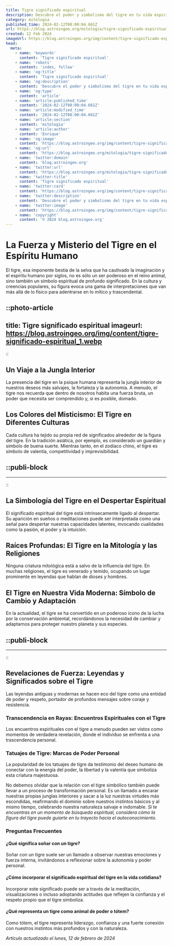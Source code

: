 ```yaml
---
title: Tigre significado espiritual
description: Descubre el poder y simbolismo del tigre en tu vida espiritual. Explora su significado y cómo puede influir en tu fuerza interior y coraje.
category: mitologia
published_time: 2024-02-12T08:00:04.661Z
url: https://blog.astroingeo.org/mitologia/tigre-significado-espiritual
created: 12 Feb 2024
imageUrl: https://blog.astroingeo.org/img/content/tigre-significado-espiritual_1.webp
head:
  meta:
    - name: 'keywords'
      content: 'Tigre significado espiritual'
    - name: 'robots'
      content: 'index, follow'
    - name: 'og:title'
      content: 'Tigre significado espiritual'
    - name: 'og:description'
      content: 'Descubre el poder y simbolismo del tigre en tu vida espiritual. Explora su significado y cómo puede influir en tu fuerza interior y coraje.'
    - name: 'og:type'
      content: 'article'
    - name: 'article:published_time'
      content: '2024-02-12T08:00:04.661Z'
    - name: 'article:modified_time'
      content: '2024-02-12T08:00:04.661Z'
    - name: 'article:section'
      content: 'mitologia'
    - name: 'article:author'
      content: 'Enrique'
    - name: 'og:image'
      content: 'https://blog.astroingeo.org/img/content/tigre-significado-espiritual_1.webp'
    - name: 'og:url'
      content: 'https://blog.astroingeo.org/mitologia/tigre-significado-espiritual'
    - name: 'twitter:domain'
      content: 'blog.astroingeo.org'
    - name: 'twitter:url'
      content: 'https://blog.astroingeo.org/mitologia/tigre-significado-espiritual'
    - name: 'twitter:title'
      content: 'Tigre significado espiritual'
    - name: 'twitter:card'
      content: 'https://blog.astroingeo.org/img/content/tigre-significado-espiritual_1.webp'
    - name: 'twitter:description'
      content: 'Descubre el poder y simbolismo del tigre en tu vida espiritual. Explora su significado y cómo puede influir en tu fuerza interior y coraje.'
    - name: 'twitter:image'
      content: 'https://blog.astroingeo.org/img/content/tigre-significado-espiritual_1.webp'
    - name: 'copyright'
      content: '© 2024 blog.astroingeo.org'
---
```

# La Fuerza y Misterio del Tigre en el Espíritu Humano

El tigre, esa imponente bestia de la selva que ha cautivado la imaginación y el espíritu humano por siglos, no es sólo un ser poderoso en el reino animal, sino también un símbolo espiritual de profundo significado. En la cultura y creencias populares, su figura evoca una gama de interpretaciones que van más allá de lo físico para adentrarse en lo mítico y trascendental.


::photo-article
---
title: Tigre significado espiritual
imageurl: https://blog.astroingeo.org/img/content/tigre-significado-espiritual_1.webp
---
::



## Un Viaje a la Jungla Interior

La presencia del tigre en la psique humana representa la jungla interior de nuestros deseos más salvajes, la fortaleza y la autonomía. A menudo, el tigre nos recuerda que dentro de nosotros habita una fuerza bruta, un poder que necesita ser comprendido y, si es posible, domado.

## Los Colores del Misticismo: El Tigre en Diferentes Culturas

Cada cultura ha tejido su propia red de significados alrededor de la figura del tigre. En la tradición asiática, por ejemplo, es considerado un guardián y símbolo de buena suerte. Mientras tanto, en el zodíaco chino, el tigre es símbolo de valentía, competitividad y imprevisibilidad.


  ::publi-block
  ---
  ---
  ::
  
  

## La Simbología del Tigre en el Despertar Espiritual

El significado espiritual del tigre está intrínsecamente ligado al despertar. Su aparición en sueños o meditaciones puede ser interpretada como una señal para despertar nuestras capacidades latentes, invocando cualidades como la pasión, el poder y la intuición.

## Raíces Profundas: El Tigre en la Mitología y las Religiones

Ninguna criatura mitológica está a salvo de la influencia del tigre. En muchas religiones, el tigre es venerado y temido, ocupando un lugar prominente en leyendas que hablan de dioses y hombres.

## El Tigre en Nuestra Vida Moderna: Símbolo de Cambio y Adaptación

En la actualidad, el tigre se ha convertido en un poderoso icono de la lucha por la conservación ambiental, recordándonos la necesidad de cambiar y adaptarnos para proteger nuestro planeta y sus especies.


  ::publi-block
  ---
  ---
  ::
  
  

## Revelaciones de Fuerza: Leyendas y Significados sobre el Tigre

Las leyendas antiguas y modernas se hacen eco del tigre como una entidad de poder y respeto, portador de profundos mensajes sobre coraje y resistencia.

### Transcendencia en Rayas: Encuentros Espirituales con el Tigre

Los encuentros espirituales con el tigre a menudo pueden ser vistos como momentos de verdadera revelación, donde el individuo se enfrenta a una trascendencia personal.

### Tatuajes de Tigre: Marcas de Poder Personal

La popularidad de los tatuajes de tigre da testimonio del deseo humano de conectar con la energía del poder, la libertad y la valentía que simboliza esta criatura majestuosa.

No debemos olvidar que la relación con el tigre simbólico también puede llevar a un proceso de transformación personal. Es un llamado a encarar nuestras propias junglas interiores y sacar a la luz nuestras virtudes más escondidas, reafirmando el dominio sobre nuestros instintos básicos y al mismo tiempo, celebrando nuestra naturaleza salvaje e indomable. *Si te encuentras en un momento de búsqueda espiritual, considera cómo la figura del tigre puede guiarte en tu trayecto hacia el autoconocimiento.*

### Preguntas Frecuentes

#### ¿Qué significa soñar con un tigre?
Soñar con un tigre suele ser un llamado a observar nuestras emociones y fuerza interna, invitándonos a reflexionar sobre la autonomía y poder personal.

#### ¿Cómo incorporar el significado espiritual del tigre en la vida cotidiana?
Incorporar este significado puede ser a través de la meditación, visualizaciones o incluso adoptando actitudes que reflejen la confianza y el respeto propio que el tigre simboliza.

#### ¿Qué representa un tigre como animal de poder o tótem?
Como tótem, el tigre representa liderazgo, confianza y una fuerte conexión con nuestros instintos más profundos y con la naturaleza.

_Artículo actualizado el lunes, 12 de febrero de 2024_